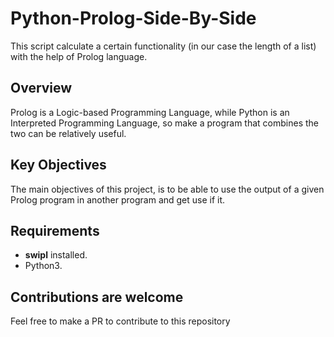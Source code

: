 # Python-Prolog-Side-By-Side
This script calculate a certain functionality (in our case the length of a list) with the help of Prolog language.

## Overview
Prolog is a Logic-based Programming Language, while Python is an Interpreted Programming Language, so make a program
that combines the two can be relatively useful.

## Key Objectives
The main objectives of this project, is to be able to use the output of a given Prolog program in 
another program and get use if it.

## Requirements 
- **swipl** installed.
- Python3.

## Contributions are welcome
Feel free to make a PR to contribute to this repository
